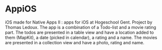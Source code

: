 # AppiOS
iOS made for Native Apps II : apps for iOS at Hogeschool Gent.
Project by Thomas Ledoux.
The app is a combination of a Todo-list and a movie rating part.
The todos are presented in a table view and have a location added to them (MapKit), a date (picked in calendar), a rating and a name.
The movies are presented in a collection view and have a photo, rating and name.
